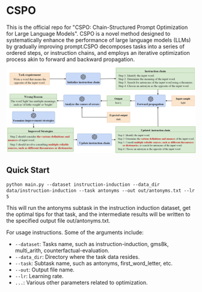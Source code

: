 # CSPO
This is the official repo for "CSPO: Chain-Structured Prompt Optimization for Large Language Models". CSPO is a novel method designed to systematically enhance the performance of large language models (LLMs) by gradually improving prompt.CSPO decomposes tasks into a series of ordered steps, or instruction chains, and employs an iterative optimization process akin to forward and backward propagation.

<p align="center">
<img src="./opt_process.jpg" alt="optimization process" title="The CSPO prompt optimization process is illustrated using the 'Antonym' task as an example."/>
</p>

## Quick Start
```
python main.py --dataset instruction-induction --data_dir data/instruction-induction --task antonyms --out out/antonyms.txt --lr 5
```

This will run the antonyms subtask in the instruction induction dataset, get the optimal tips for that task, and the intermediate results will be written to the specified output file out/antonyms.txt.

For usage instructions. Some of the arguments include:

* `--dataset`: Tasks name, such as instruction-induction, gms8k, multi_arith, counterfactual-evaluation.
* `--data_dir`: Directory where the task data resides.
* `--task`: Subtask name, such as antonyms, first_word_letter, etc.
* `--out`: Output file name.
* `--lr`: Learning rate.
* `...`: Various other parameters related to optimization.
